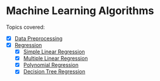 # Machine Learning Algorithms

Topics covered:

- [x] [Data Preprocessing](Data-Preprocessing/data-preprocessing-template.py)
- [x] [Regression](Regression)
    - [x] [Simple Linear Regression](Regression/Simple-Linear-Regression)
    - [x] [Multiple Linear Regression](Regression/Multiple-Linear-Regression)
    - [x] [Polynomial Regression](Regression/Polynomial-Regression)
    - [x] [Decision Tree Regression](Regression/Decision-Tree-Regression)
